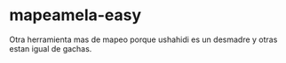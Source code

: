 # mapeamela-easy
Otra herramienta mas de mapeo porque ushahidi es un desmadre y otras estan igual de gachas.


